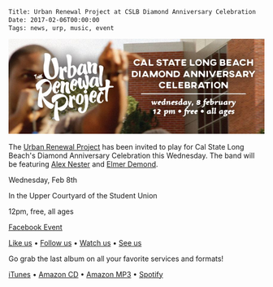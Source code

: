     Title: Urban Renewal Project at CSLB Diamond Anniversary Celebration
    Date: 2017-02-06T00:00:00
    Tags: news, urp, music, event

<img src="/img/blog/2017/02/06/urban-renewal-project-cslb-diamond-celebration/urban-renewal-project-cslb-diamond-celebration-banner.jpg"
     alt="Urban Renewal Project CSLB Diamond Anniversary banner" 
     class="img-urp-banner">

<!-- more -->

The [Urban Renewal Project] has been invited to play for Cal State Long Beach's
Diamond Anniversary Celebration this Wednesday. The band will be featuring [Alex
Nester] and [Elmer Demond].

Wednesday, Feb 8th

In the Upper Courtyard of the Student Union

12pm, free, all ages

[Facebook Event]

[Like us] • [Follow us] • [Watch us] • [See us]

Go grab the last album on all your favorite services and formats!

[iTunes] • [Amazon CD] • [Amazon MP3] • [Spotify]

[Elmer Demond]: http://elmerdemond.com/
[Alex Nester]: http://www.alexnester.com/
[Urban Renewal Project]: http://urpmusic.com
[Facebook Event]: https://www.facebook.com/events/1465701343505168
[Like us]: http://www.fb.com/urpmusic
[Follow us]: http://www.twitter.com/urpmusic
[Watch us]: http://www.youtube.com/urpmusic
[See us]: https://www.instagram.com/urpmusic
[iTunes]: https://itunes.apple.com/us/album/local-legend/id910942147
[Amazon CD]: http://www.amazon.com/Local-Legend-Urban-Renewal-Project/dp/B00N9T391G
[Amazon MP3]: http://www.amazon.com/Local-Legend-Urban-Renewal-Project/dp/B00MWSOD6A
[Spotify]: https://play.spotify.com/album/6RtF0ZRBGIaqVC9imEo1BR
